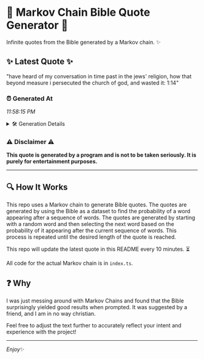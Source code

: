 # 📖 Markov Chain Bible Quote Generator 📖

Infinite quotes from the Bible generated by a Markov chain. ✨

## ✨ Latest Quote ✨
"have heard of my conversation in time past in the jews' religion, how that beyond measure i persecuted the church of god, and wasted it: 1:14"

### ⏰ Generated At
*11:58:15 PM*

<details>
    <summary>🛠️ Generation Details</summary>
    <p>
        <strong>🌱 Seed:</strong> have<br>
        <strong>🔄 Iterations:</strong> 25<br>
        <strong>📜 Context History:</strong><br>[ have ]: heard<br>[ have, heard ]: of<br>[ have, heard, of ]: my<br>[ have, heard, of, my ]: conversation<br>[ have, heard, of, my, conversation ]: in<br>[ have, heard, of, my, conversation, in ]: time<br>[ heard, of, my, conversation, in, time ]: past<br>[ of, my, conversation, in, time, past ]: in<br>[ my, conversation, in, time, past, in ]: the<br>[ conversation, in, time, past, in, the ]: jews'<br>[ in, time, past, in, the, jews' ]: religion,<br>[ time, past, in, the, jews', religion, ]: how<br>[ past, in, the, jews', religion,, how ]: that<br>[ in, the, jews', religion,, how, that ]: beyond<br>[ the, jews', religion,, how, that, beyond ]: measure<br>[ jews', religion,, how, that, beyond, measure ]: i<br>[ religion,, how, that, beyond, measure, i ]: persecuted<br>[ how, that, beyond, measure, i, persecuted ]: the<br>[ that, beyond, measure, i, persecuted, the ]: church<br>[ beyond, measure, i, persecuted, the, church ]: of<br>[ measure, i, persecuted, the, church, of ]: god,<br>[ i, persecuted, the, church, of, god, ]: and<br>[ persecuted, the, church, of, god,, and ]: wasted<br>[ the, church, of, god,, and, wasted ]: it:<br>[ church, of, god,, and, wasted, it: ]: 1:14<br>
    </p>
</details>

### ⚠️ Disclaimer ⚠️
**This quote is generated by a program and is not to be taken seriously. It is purely for entertainment purposes.**

---

## 🔍 How It Works

This repo uses a Markov chain to generate Bible quotes. The quotes are generated by using the Bible as a dataset to find the probability of a word appearing after a sequence of words. The quotes are generated by starting with a random word and then selecting the next word based on the probability of it appearing after the current sequence of words. This process is repeated until the desired length of the quote is reached.

This repo will update the latest quote in this README every 10 minutes. ⏳

All code for the actual Markov chain is in `index.ts`.

## ❓ Why

I was just messing around with Markov Chains and found that the Bible surprisingly yielded good results when prompted. 
It was suggested by a friend, and I am in no way christian.

Feel free to adjust the text further to accurately reflect your intent and experience with the project!

---

*Enjoy*✨

